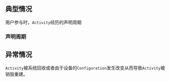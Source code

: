 ## 典型情况
用户参与时，`Activity`经历的声明周期

### 声明周期



## 异常情况
`Activity`被系统回收或者由于设备的`Configuration`发生改变从而导致`Activity`被销毁重建。
